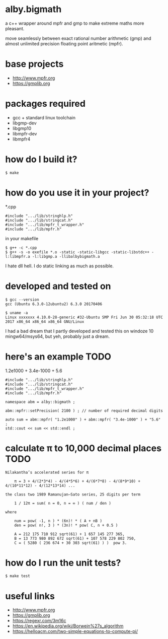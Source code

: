 # alby.bigmath

a c++ wrapper around mpfr and gmp to make extreme maths more pleasant.

move seamlessly between exact rational number arithmetic (gmp) and almost unlimited precision floating point aritmetic (mpfr).


# base projects

* http://www.mpfr.org
* https://gmplib.org


# packages required

* gcc + standard linux toolchain
* libgmp-dev
* libgmp10
* libmpfr-dev
* libmpfr4


# how do I build it?

```
$ make 
```


# how do you use it in your project?

*.cpp

```
#include ".../lib/stringhlp.h"
#include ".../lib/stringcat.h"
#include ".../lib/mpfr_t_wrapper.h"
#include ".../lib/mpfr.h"
```

in your makefile

```
$ g++ -c *.cpp
$ g++ -s -o exefile *.o -static -static-libgcc -static-libstdc++ -l:libmpfr.a -l:libgmp.a -llibalbybigmath.a
```

I hate dll hell. I do static linking as much as possible.


# developed and tested on

```
$ gcc --version
gcc (Ubuntu 6.3.0-12ubuntu2) 6.3.0 20170406
```

```
$ uname -a
Linux xxxxxxx 4.10.0-28-generic #32-Ubuntu SMP Fri Jun 30 05:32:18 UTC 2017 x86_64 x86_64 x86_64 GNU/Linux
```

I had a bad dream that I partly developed and tested this on windoze 10 mingw64/msys64, but yeh, probably just a dream.


# here's an example TODO

1.2e1000 + 3.4e-1000 + 5.6 

```
#include ".../lib/stringhlp.h"
#include ".../lib/stringcat.h"
#include ".../lib/mpfr_t_wrapper.h"
#include ".../lib/mpfr.h"

namespace abm = alby::bigmath ; 

abm::mpfr::setPrecision( 2100 ) ; // number of required decimal digits

auto sum = abm::mpfr( "1.2e1000" ) + abm::mpfr( "3.4e-1000" ) + "5.6" ;
std::cout << sum << std::endl ;
```


# calculate π to 10,000 decimal places TODO

```
Nilakantha’s accelerated series for π

	π = 3 + 4/(2*3*4) - 4/(4*5*6) + 4/(6*7*8) - 4/(8*9*10) + 4/(10*11*12) - 4/(12*13*14) ...
```

```
the class two 1989 Ramanujan–Sato series, 25 digits per term

	1 / 12π = sum( n = 0, n = ∞ ) ( num / den )

where 

	num = pow( -1, n ) * (6n)! * ( A + nB )
	den = pow( n!, 3 ) * (3n)! * pow( C, n + 0.5 )

	A = 212 175 710 912 sqrt(61) + 1 657 145 277 365,
	B = 13 773 980 892 672 sqrt(61) + 107 578 229 802 750,
	C = ( 5280 ( 236 674 + 30 303 sqrt(61) ) )  pow 3.
```


# how do I run the unit tests?

```
$ make test
```


# useful links

* http://www.mpfr.org
* https://gmplib.org
* https://regexr.com/3m16c
* https://en.wikipedia.org/wiki/Borwein%27s_algorithm
* https://helloacm.com/two-simple-equations-to-compute-pi/







